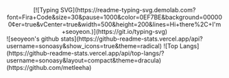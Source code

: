<div align=center> [![Typing SVG](https://readme-typing-svg.demolab.com?font=Fira+Code&size=30&pause=1000&color=0EF7BE&background=000000&center=true&vCenter=true&width=500&height=200&lines=Hi+there%2C+I'm+seoyeon.)](https://git.io/typing-svg)
</div>
![seoyeon's github stats](https://github-readme-stats.vercel.app/api?username=sonoasy&show_icons=true&theme=radical) 
![Top Langs](https://github-readme-stats.vercel.app/api/top-langs/?username=sonoasy&layout=compact&theme=dracula)(https://github.com/metleeha)

